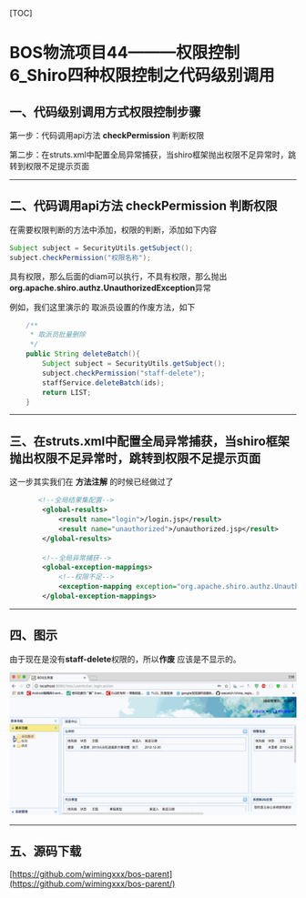 
[TOC]


# BOS物流项目44———权限控制6\_Shiro四种权限控制之代码级别调用


## 一、代码级别调用方式权限控制步骤

第一步：代码调用api方法 **checkPermission** 判断权限

第二步：在struts.xml中配置全局异常捕获，当shiro框架抛出权限不足异常时，跳转到权限不足提示页面

---

## 二、代码调用api方法 **checkPermission** 判断权限

在需要权限判断的方法中添加，权限的判断，添加如下内容

```java
Subject subject = SecurityUtils.getSubject();
subject.checkPermission("权限名称");
```
具有权限，那么后面的diam可以执行，不具有权限，那么抛出**org.apache.shiro.authz.UnauthorizedException**异常


例如，我们这里演示的 取派员设置的作废方法，如下

```java
    /**
     * 取派员批量删除
     */
    public String deleteBatch(){
        Subject subject = SecurityUtils.getSubject();
        subject.checkPermission("staff-delete");
        staffService.deleteBatch(ids);
        return LIST;
    }
```

---

## 三、在struts.xml中配置全局异常捕获，当shiro框架抛出权限不足异常时，跳转到权限不足提示页面

这一步其实我们在 **方法注解** 的时候已经做过了

```xml
       <!--全局结果集配置-->
        <global-results>
            <result name="login">/login.jsp</result>
            <result name="unauthorized">/unauthorized.jsp</result>
        </global-results>

        <!--全局异常捕获-->
        <global-exception-mappings>
            <!--权限不足-->
            <exception-mapping exception="org.apache.shiro.authz.UnauthorizedException" result="unauthorized"></exception-mapping>
        </global-exception-mappings>
```



---

## 四、图示

由于现在是没有**staff-delete**权限的，所以**作废** 应该是不显示的。

![](../image/44/1.gif)


---


## 五、源码下载

[https://github.com/wimingxxx/bos-parent](https://github.com/wimingxxx/bos-parent/)